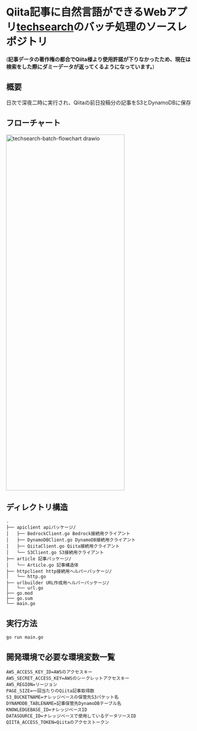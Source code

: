 # Qiita記事に自然言語ができるWebアプリ[techsearch](https://techserch.net/)のバッチ処理のソースレポジトリ
(**記事データの著作権の都合でQiita様より使用許諾が下りなかったため、現在は検索をした際にダミーデータが返ってくるようになっています。**)

## 概要
日次で深夜二時に実行され、Qiitaの前日投稿分の記事をS3とDynamoDBに保存

## フローチャート
<img width="320" height="962" alt="techsearch-batch-flowchart drawio" src="https://github.com/user-attachments/assets/0386ee23-937b-42e0-8af4-c6ed217c7148" />


## ディレクトリ構造
```
.
├── apiclient apiパッケージ/
│   ├── BedrockClient.go Bedrock接続用クライアント
│   ├── DynamoDBClient.go DynamoDB接続用クライアント
│   ├── QiitaClient.go Qiita接続用クライアント
│   └── S3Client.go S3接続用クライアント
├── article 記事パッケージ/
│   └── Article.go 記事構造体
├── httpclient http接続用ヘルパーパッケージ/
│   └── http.go
├── urlbuilder URL作成用ヘルパーパッケージ/
│   └── url.go
├── go.mod
├── go.sum
└── main.go
```

## 実行方法
```
go run main.go
```

## 開発環境で必要な環境変数一覧
```
AWS_ACCESS_KEY_ID=AWSのアクセスキー
AWS_SECRET_ACCESS_KEY=AWSのシークレットアクセスキー
AWS_REGION=リージョン
PAGE_SIZE=一回当たりのQiita記事取得数
S3_BUCKETNAME=ナレッジベースの保管先S3バケット名
DYNAMODB_TABLENAME=記事保管先DynamoDBテーブル名
KNOWLEDGEBASE_ID=ナレッジベースID
DATASOURCE_ID=ナレッジベースで使用しているデータソースID
QIITA_ACCESS_TOKEN=Qiitaのアクセストークン
```
